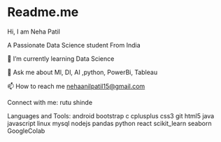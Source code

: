 # Readme.me
Hi, I am Neha Patil

A Passionate Data Science student From India

🌱 I’m currently learning Data Science

💬 Ask me about Ml, Dl, AI ,python, PowerBi, Tableau

📫 How to reach me nehaanilpatil15@gmail.com

Connect with me:
rutu shinde

Languages and Tools:
android  bootstrap c cplusplus css3 git html5 java javascript linux mysql nodejs pandas python react  scikit_learn seaborn GoogleColab
